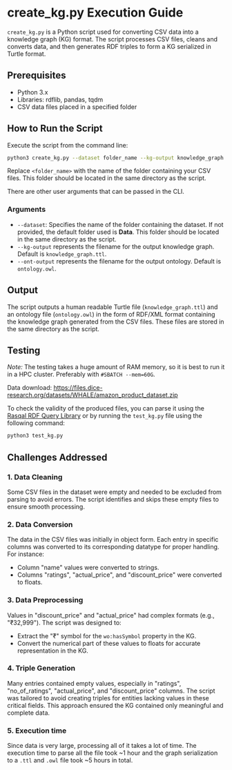 # create_kg.py Execution Guide
`create_kg.py` is a Python script used for converting CSV data into a knowledge graph (KG) format. The script processes CSV files, cleans and converts data, and then generates RDF triples to form a KG serialized in Turtle format.

## Prerequisites
- Python 3.x
- Libraries: rdflib, pandas, tqdm
- CSV data files placed in a specified folder

## How to Run the Script
Execute the script from the command line:

```bash
python3 create_kg.py --dataset folder_name --kg-output knowledge_graph.ttl --ont-output ontology.owl
```

Replace `<folder_name>` with the name of the folder containing your CSV files. This folder should be located in the same directory as the script.

There are other user arguments that can be passed in the CLI. 

### Arguments

- `--dataset`: Specifies the name of the folder containing the dataset. If not provided, the default folder used is **Data**. This folder should be located in the same directory as the script.
- `--kg-output` represents the filename for the output knowledge graph. Default is `knowledge_graph.ttl`.
- `--ont-output` represents the filename for the output ontology. Default is `ontology.owl`.

## Output

The script outputs a human readable Turtle file (`knowledge_graph.ttl`) and an ontology file (`ontology.owl`) in the form of RDF/XML format containing the knowledge graph generated from the CSV files. These files are stored in the same directory as the script.

## Testing
*Note:* The testing takes a huge amount of RAM memory, so it is best to run it in a HPC cluster. Preferably with `#SBATCH --mem=60G`.

Data download: https://files.dice-research.org/datasets/WHALE/amazon_product_dataset.zip

To check the validity of the produced files, you can parse it using the [Rasqal RDF Query Library](https://librdf.org/rasqal/) or by running the `test_kg.py` file using the following command:
```bash
python3 test_kg.py
```

## Challenges Addressed
### 1. Data Cleaning
Some CSV files in the dataset were empty and needed to be excluded from parsing to avoid errors. The script identifies and skips these empty files to ensure smooth processing.

### 2. Data Conversion
The data in the CSV files was initially in object form. Each entry in specific columns was converted to its corresponding datatype for proper handling. For instance:

- Column "name" values were converted to strings.
- Columns "ratings", "actual_price", and "discount_price" were converted to floats.
### 3. Data Preprocessing
Values in "discount_price" and "actual_price" had complex formats (e.g., "₹32,999"). The script was designed to:

- Extract the "₹" symbol for the `wo:hasSymbol` property in the KG.
- Convert the numerical part of these values to floats for accurate representation in the KG.
### 4. Triple Generation
Many entries contained empty values, especially in "ratings", "no_of_ratings", "actual_price", and "discount_price" columns. The script was tailored to avoid creating triples for entities lacking values in these critical fields. This approach ensured the KG contained only meaningful and complete data.
### 5. Execution time
Since data is very large, processing all of it takes a lot of time. The execution time to parse all the file took ~$1$ hour and the graph serialization to a `.ttl` and `.owl` file took ~$5$ hours in total.
